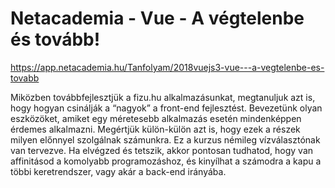 ﻿# Netacademia - Vue - A végtelenbe és tovább!

https://app.netacademia.hu/Tanfolyam/2018vuejs3-vue---a-vegtelenbe-es-tovabb

Miközben továbbfejlesztjük a fizu.hu alkalmazásunkat, megtanuljuk azt is, hogy hogyan csinálják a “nagyok” a front-end fejlesztést. Bevezetünk olyan eszközöket, amiket egy méretesebb alkalmazás esetén mindenképpen érdemes alkalmazni. Megértjük külön-külön azt is, hogy ezek a részek milyen előnnyel szolgálnak számunkra.
Ez a kurzus némileg vízválasztónak van tervezve. Ha elvégzed és tetszik, akkor pontosan tudhatod, hogy van affinitásod a komolyabb programozáshoz, és kinyílhat a számodra a kapu a többi keretrendszer, vagy akár a back-end irányába.

## 


 


